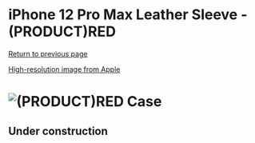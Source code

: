 # iPhone 12 Pro Max Leather Sleeve - (PRODUCT)RED

[Return to previous page](/iphone_12)

[High-resolution image from Apple](https://store.storeimages.cdn-apple.com/8756/as-images.apple.com/is//MHYJ3?wid=4500&hei=4500&fmt=png)

# ![(PRODUCT)RED Case](/everyphone/MHYJ3.png)

## Under construction

